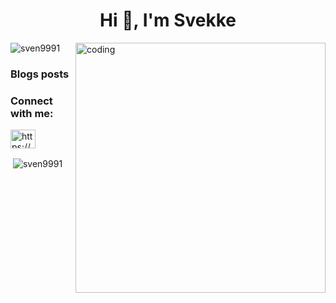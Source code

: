 <h1 align="center">Hi 👋, I'm Svekke</h1>
<img align="right" alt="coding" width="400" src="https://cdn.dribbble.com/users/1162077/screenshots/3848914/programmer.gif">
 
<p align="left"> <img src="https://komarev.com/ghpvc/?username=sven9991&label=Profile%20views&color=0e75b6&style=flat" alt="sven9991" /> </p>

### Blogs posts
<!-- BLOG-POST-LIST:START -->
<!-- BLOG-POST-LIST:END -->

<h3 align="left">Connect with me:</h3>
<p align="left">
<a href="/https://sven9991.github.io" target="blank"><img align="center" src="https://raw.githubusercontent.com/rahuldkjain/github-profile-readme-generator/master/src/images/icons/Social/rss.svg" alt="https://sven9991.github.io" height="30" width="40" /></a>
</p>

<p>&nbsp;<img align="center" src="https://github-readme-stats.vercel.app/api?username=sven9991&show_icons=true&locale=en" alt="sven9991" /></p>
